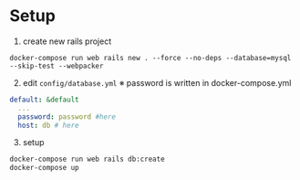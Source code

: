 # Setup

1. create new rails project

```
docker-compose run web rails new . --force --no-deps --database=mysql --skip-test --webpacker
```

2. edit `config/database.yml`
※ password is written in docker-compose.yml

```yml
default: &default
  ...
  password: password #here
  host: db # here
```

3. setup

```sh
docker-compose run web rails db:create
docker-compose up
```